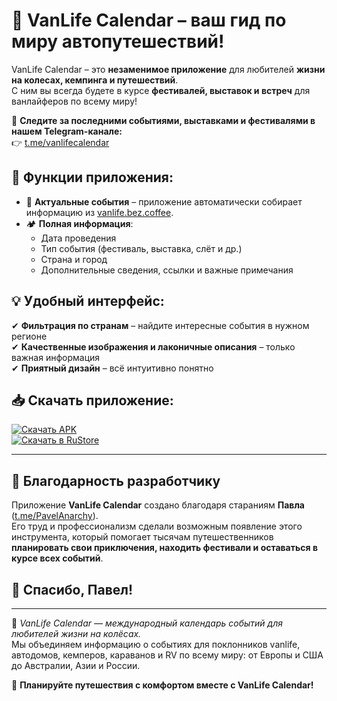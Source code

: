 # 🚐 VanLife Calendar – ваш гид по миру автопутешествий!  

VanLife Calendar – это **незаменимое приложение** для любителей **жизни на колесах, кемпинга и путешествий**.  
С ним вы всегда будете в курсе **фестивалей, выставок и встреч** для ванлайферов по всему миру!  

🔔 **Следите за последними событиями, выставками и фестивалями в нашем Telegram-канале:**  
👉 [t.me/vanlifecalendar](https://t.me/vanlifecalendar)  

## 🔹 Функции приложения:  
- 📅 **Актуальные события** – приложение автоматически собирает информацию из [vanlife.bez.coffee](https://vanlife.bez.coffee).  
- 🏕 **Полная информация**:  
  - Дата проведения  
  - Тип события (фестиваль, выставка, слёт и др.)  
  - Страна и город  
  - Дополнительные сведения, ссылки и важные примечания  

## 💡 Удобный интерфейс:  
✔ **Фильтрация по странам** – найдите интересные события в нужном регионе  
✔ **Качественные изображения и лаконичные описания** – только важная информация  
✔ **Приятный дизайн** – всё интуитивно понятно  

## 📥 Скачать приложение:  
[![Скачать APK](https://img.shields.io/badge/📥_Download-APK-blue?style=for-the-badge&logo=android)](https://github.com/Kopaev/VanLife-Calendar/releases/latest/download/VanLife-Calendar.apk)  
[![Скачать в RuStore](https://img.shields.io/badge/📲_RuStore-доступно-blue?style=for-the-badge&logo=android)](https://www.rustore.ru/catalog/app/com.vanlife.calendar)


---

## 💙 Благодарность разработчику  
Приложение **VanLife Calendar** создано благодаря стараниям **Павла** ([t.me/PavelAnarchy](https://t.me/PavelAnarchy)).  
Его труд и профессионализм сделали возможным появление этого инструмента, который помогает тысячам путешественников **планировать свои приключения, находить фестивали и оставаться в курсе всех событий**.  

🚀 **Спасибо, Павел!**  
---


---

📌 *VanLife Calendar — международный календарь событий для любителей жизни на колёсах.*  
Мы объединяем информацию о событиях для поклонников vanlife, автодомов, кемперов, караванов и RV по всему миру: от Европы и США до Австралии, Азии и России.

🚐 **Планируйте путешествия с комфортом вместе с VanLife Calendar!**
